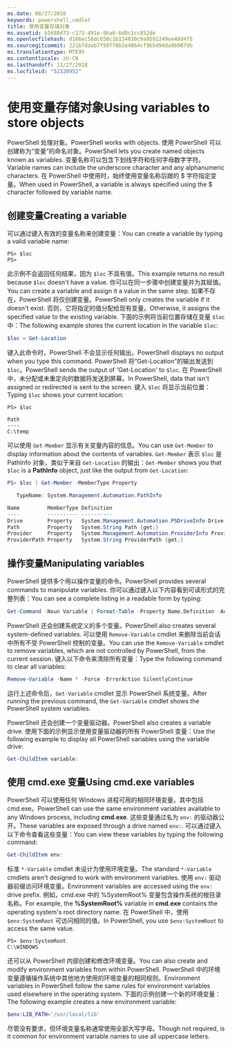 ```yaml
---
ms.date: 08/27/2018
keywords: powershell,cmdlet
title: 使用变量存储对象
ms.assetid: b1688d73-c173-491e-9ba6-6d0c1cc852de
ms.openlocfilehash: d166ec58dc658c1b134030c9a9592249ee40d4f5
ms.sourcegitcommit: 221b7daab7f597f8b2e4864cf9b5d9dda9b9879b
ms.translationtype: MTE95
ms.contentlocale: zh-CN
ms.lasthandoff: 11/27/2018
ms.locfileid: "52320952"
---
```

# <a name="using-variables-to-store-objects"></a><span data-ttu-id="3c07d-103">使用变量存储对象</span><span class="sxs-lookup"><span data-stu-id="3c07d-103">Using variables to store objects</span></span>

<span data-ttu-id="3c07d-104">PowerShell 处理对象。</span><span class="sxs-lookup"><span data-stu-id="3c07d-104">PowerShell works with objects.</span></span> <span data-ttu-id="3c07d-105">使用 PowerShell 可以创建称为“变量”的命名对象。</span><span class="sxs-lookup"><span data-stu-id="3c07d-105">PowerShell lets you create named objects known as variables.</span></span>
<span data-ttu-id="3c07d-106">变量名称可以包含下划线字符和任何字母数字字符。</span><span class="sxs-lookup"><span data-stu-id="3c07d-106">Variable names can include the underscore character and any alphanumeric characters.</span></span> <span data-ttu-id="3c07d-107">在 PowerShell 中使用时，始终使用变量名称后跟的 \$ 字符指定变量。</span><span class="sxs-lookup"><span data-stu-id="3c07d-107">When used in PowerShell, a variable is always specified using the \$ character followed by variable name.</span></span>

## <a name="creating-a-variable"></a><span data-ttu-id="3c07d-108">创建变量</span><span class="sxs-lookup"><span data-stu-id="3c07d-108">Creating a variable</span></span>

<span data-ttu-id="3c07d-109">可以通过键入有效的变量名称来创建变量：</span><span class="sxs-lookup"><span data-stu-id="3c07d-109">You can create a variable by typing a valid variable name:</span></span>

```
PS> $loc
PS>
```

<span data-ttu-id="3c07d-110">此示例不会返回任何结果，因为 `$loc` 不具有值。</span><span class="sxs-lookup"><span data-stu-id="3c07d-110">This example returns no result because `$loc` doesn't have a value.</span></span> <span data-ttu-id="3c07d-111">你可以在同一步骤中创建变量并为其赋值。</span><span class="sxs-lookup"><span data-stu-id="3c07d-111">You can create a variable and assign it a value in the same step.</span></span> <span data-ttu-id="3c07d-112">如果不存在，PowerShell 将仅创建变量。</span><span class="sxs-lookup"><span data-stu-id="3c07d-112">PowerShell only creates the variable if it doesn't exist.</span></span>
<span data-ttu-id="3c07d-113">否则，它将指定的值分配给现有变量。</span><span class="sxs-lookup"><span data-stu-id="3c07d-113">Otherwise, it assigns the specified value to the existing variable.</span></span> <span data-ttu-id="3c07d-114">下面的示例将当前位置存储在变量 `$loc` 中：</span><span class="sxs-lookup"><span data-stu-id="3c07d-114">The following example stores the current location in the variable `$loc`:</span></span>

```powershell
$loc = Get-Location
```

<span data-ttu-id="3c07d-115">键入此命令时，PowerShell 不会显示任何输出。</span><span class="sxs-lookup"><span data-stu-id="3c07d-115">PowerShell displays no output when you type this command.</span></span> <span data-ttu-id="3c07d-116">PowerShell 将“Get-Location”的输出发送到 `$loc`。</span><span class="sxs-lookup"><span data-stu-id="3c07d-116">PowerShell sends the output of 'Get-Location' to `$loc`.</span></span> <span data-ttu-id="3c07d-117">在 PowerShell 中，未分配或未重定向的数据将发送到屏幕。</span><span class="sxs-lookup"><span data-stu-id="3c07d-117">In PowerShell, data that isn't assigned or redirected is sent to the screen.</span></span> <span data-ttu-id="3c07d-118">键入 `$loc` 将显示当前位置：</span><span class="sxs-lookup"><span data-stu-id="3c07d-118">Typing `$loc` shows your current location:</span></span>

```
PS> $loc

Path
----
C:\temp
```

<span data-ttu-id="3c07d-119">可以使用 `Get-Member` 显示有关变量内容的信息。</span><span class="sxs-lookup"><span data-stu-id="3c07d-119">You can use `Get-Member` to display information about the contents of variables.</span></span> <span data-ttu-id="3c07d-120">`Get-Member` 表示 `$loc` 是 PathInfo 对象，类似于来自 `Get-Location` 的输出：</span><span class="sxs-lookup"><span data-stu-id="3c07d-120">`Get-Member` shows you that `$loc` is a **PathInfo** object, just like the output from `Get-Location`:</span></span>

```powershell
PS> $loc | Get-Member -MemberType Property

   TypeName: System.Management.Automation.PathInfo

Name         MemberType Definition
----         ---------- ----------
Drive        Property   System.Management.Automation.PSDriveInfo Drive {get;}
Path         Property   System.String Path {get;}
Provider     Property   System.Management.Automation.ProviderInfo Provider {...
ProviderPath Property   System.String ProviderPath {get;}
```

## <a name="manipulating-variables"></a><span data-ttu-id="3c07d-121">操作变量</span><span class="sxs-lookup"><span data-stu-id="3c07d-121">Manipulating variables</span></span>

<span data-ttu-id="3c07d-122">PowerShell 提供多个用以操作变量的命令。</span><span class="sxs-lookup"><span data-stu-id="3c07d-122">PowerShell provides several commands to manipulate variables.</span></span> <span data-ttu-id="3c07d-123">你可以通过键入以下内容看到可读形式的完整列表：</span><span class="sxs-lookup"><span data-stu-id="3c07d-123">You can see a complete listing in a readable form by typing:</span></span>

```powershell
Get-Command -Noun Variable | Format-Table -Property Name,Definition -AutoSize -Wrap
```

<span data-ttu-id="3c07d-124">PowerShell 还会创建系统定义的多个变量。</span><span class="sxs-lookup"><span data-stu-id="3c07d-124">PowerShell also creates several system-defined variables.</span></span> <span data-ttu-id="3c07d-125">可以使用 `Remove-Variable` cmdlet 来删除当前会话中所有不受 PowerShell 控制的变量。</span><span class="sxs-lookup"><span data-stu-id="3c07d-125">You can use the `Remove-Variable` cmdlet to remove variables, which are not controlled by PowerShell, from the current session.</span></span> <span data-ttu-id="3c07d-126">键入以下命令来清除所有变量：</span><span class="sxs-lookup"><span data-stu-id="3c07d-126">Type the following command to clear all variables:</span></span>

```powershell
Remove-Variable -Name * -Force -ErrorAction SilentlyContinue
```

<span data-ttu-id="3c07d-127">运行上述命令后，`Get-Variable` cmdlet 显示 PowerShell 系统变量。</span><span class="sxs-lookup"><span data-stu-id="3c07d-127">After running the previous command, the `Get-Variable` cmdlet shows the PowerShell system variables.</span></span>

<span data-ttu-id="3c07d-128">PowerShell 还会创建一个变量驱动器。</span><span class="sxs-lookup"><span data-stu-id="3c07d-128">PowerShell also creates a variable drive.</span></span> <span data-ttu-id="3c07d-129">使用下面的示例显示使用变量驱动器的所有 PowerShell 变量：</span><span class="sxs-lookup"><span data-stu-id="3c07d-129">Use the following example to display all PowerShell variables using the variable drive:</span></span>

```powershell
Get-ChildItem variable:
```

## <a name="using-cmdexe-variables"></a><span data-ttu-id="3c07d-130">使用 cmd.exe 变量</span><span class="sxs-lookup"><span data-stu-id="3c07d-130">Using cmd.exe variables</span></span>

<span data-ttu-id="3c07d-131">PowerShell 可以使用任何 Windows 进程可用的相同环境变量，其中包括 cmd.exe。</span><span class="sxs-lookup"><span data-stu-id="3c07d-131">PowerShell can use the same environment variables available to any Windows process, including **cmd.exe**.</span></span> <span data-ttu-id="3c07d-132">这些变量通过名为 `env:` 的驱动器公开。</span><span class="sxs-lookup"><span data-stu-id="3c07d-132">These variables are exposed through a drive named `env:`.</span></span> <span data-ttu-id="3c07d-133">可以通过键入以下命令查看这些变量：</span><span class="sxs-lookup"><span data-stu-id="3c07d-133">You can view these variables by typing the following command:</span></span>

```powershell
Get-ChildItem env:
```

<span data-ttu-id="3c07d-134">标准 `*-Variable` cmdlet 未设计为使用环境变量。</span><span class="sxs-lookup"><span data-stu-id="3c07d-134">The standard `*-Variable` cmdlets aren't designed to work with environment variables.</span></span> <span data-ttu-id="3c07d-135">使用 `env:` 驱动器前缀访问环境变量。</span><span class="sxs-lookup"><span data-stu-id="3c07d-135">Environment variables are accessed using the `env:` drive prefix.</span></span> <span data-ttu-id="3c07d-136">例如，cmd.exe 中的 %SystemRoot% 变量包含操作系统的根目录名称。</span><span class="sxs-lookup"><span data-stu-id="3c07d-136">For example, the **%SystemRoot%** variable in **cmd.exe** contains the operating system's root directory name.</span></span> <span data-ttu-id="3c07d-137">在 PowerShell 中，使用 `$env:SystemRoot` 可访问相同的值。</span><span class="sxs-lookup"><span data-stu-id="3c07d-137">In PowerShell, you use `$env:SystemRoot` to access the same value.</span></span>

```
PS> $env:SystemRoot
C:\WINDOWS
```

<span data-ttu-id="3c07d-138">还可以从 PowerShell 内部创建和修改环境变量。</span><span class="sxs-lookup"><span data-stu-id="3c07d-138">You can also create and modify environment variables from within PowerShell.</span></span> <span data-ttu-id="3c07d-139">PowerShell 中的环境变量遵循操作系统中其他地方使用的环境变量的相同规则。</span><span class="sxs-lookup"><span data-stu-id="3c07d-139">Environment variables in PowerShell follow the same rules for environment variables used elsewhere in the operating system.</span></span> <span data-ttu-id="3c07d-140">下面的示例创建一个新的环境变量：</span><span class="sxs-lookup"><span data-stu-id="3c07d-140">The following example creates a new environment variable:</span></span>

```powershell
$env:LIB_PATH='/usr/local/lib'
```

<span data-ttu-id="3c07d-141">尽管没有要求，但环境变量名称通常使用全部大写字母。</span><span class="sxs-lookup"><span data-stu-id="3c07d-141">Though not required, is it common for environment variable names to use all uppercase letters.</span></span>
